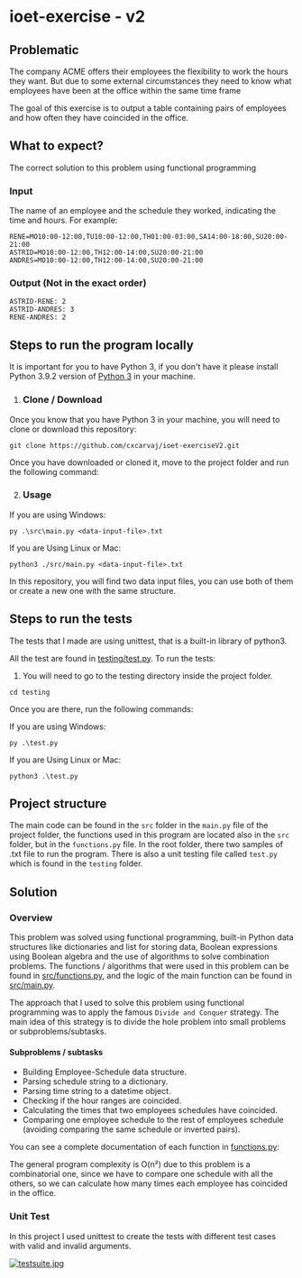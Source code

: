 # ioet-exercise - v2
## Problematic
The company ACME offers their employees the flexibility to work the hours they want. 
But due to some external circumstances they need to know what employees
have been at the office within the same time frame

The goal of this exercise is to output a table containing pairs of employees
and how often they have coincided in the office.


## What to expect?
The correct solution to this problem using functional programming 

### Input
The name of an employee and the schedule they worked, indicating the time and hours.
For example:

```text
RENE=MO10:00-12:00,TU10:00-12:00,TH01:00-03:00,SA14:00-18:00,SU20:00- 21:00
ASTRID=MO10:00-12:00,TH12:00-14:00,SU20:00-21:00
ANDRES=MO10:00-12:00,TH12:00-14:00,SU20:00-21:00
```

### Output (Not in the exact order)
```text
ASTRID-RENE: 2
ASTRID-ANDRES: 3
RENE-ANDRES: 2
```

## Steps to run the program locally
It is important for you to have Python 3, if you don't have it 
please install Python 3.9.2 version of [Python 3](https://www.python.org/downloads/) 
in your machine.


1. ### Clone / Download
Once you know that you have Python 3 in your machine, you will 
need to clone or download this repository:
```
git clone https://github.com/cxcarvaj/ioet-exerciseV2.git
```
Once you have downloaded or cloned it, move to the project folder
and run the following command:


2. ### Usage
If you are using Windows:
```
py .\src\main.py <data-input-file>.txt
```
If you are Using Linux or Mac:
```
python3 ./src/main.py <data-input-file>.txt
```

In this repository, you will find two data input files, 
you can use both of them  or create a new one with the same structure.

## Steps to run the tests

The tests that I made are using unittest, that is a built-in library of python3.

All the test are found in [testing/test.py](https://github.com/cxcarvaj/ioet-exerciseV2/blob/main/testing/test.py). 
To run the tests:
1. You will need to go to the testing directory inside the 
project folder. 

```
cd testing
```

Once you are there, run the following commands:

If you are using Windows:
```
py .\test.py
```
If you are Using Linux or Mac:
```
python3 .\test.py
```

## Project structure

The main code can be found in the ``src`` folder in the ``main.py`` file of 
the project folder, the functions used in this program are located 
also in the ``src`` folder, but in the ``functions.py`` file.
In the root folder, there two samples of .txt file to run the program. 
There is also a unit testing file called ``test.py`` which is found 
in the ``testing`` folder.

## Solution
### Overview
This problem was solved using functional programming, built-in Python data structures
like dictionaries and list for storing data, Boolean expressions using Boolean algebra
and the use of algorithms to solve combination problems.
The functions / algorithms that were used in this problem
can be found in [src/functions.py](https://github.com/cxcarvaj/ioet-exerciseV2/blob/main/src/functions.py),
and the logic of the main function can be found in
[src/main.py](https://github.com/cxcarvaj/ioet-exerciseV2/blob/main/src/main.py).

The approach that I used to solve this problem using functional programming
was to apply the famous ``Divide and Conquer`` strategy. The main idea of this 
strategy is to divide the hole problem into small problems or subproblems/subtasks.

#### Subproblems / subtasks
* Building Employee-Schedule data structure.
* Parsing schedule string to a dictionary.
* Parsing time string to a datetime object.
* Checking if the hour ranges are coincided.
* Calculating the times that two employees schedules have coincided.
* Comparing one employee schedule to the rest of employees schedule
(avoiding comparing the same schedule or inverted pairs).

You can see a complete documentation of each function in [functions.py](https://github.com/cxcarvaj/ioet-exerciseV2/blob/main/src/functions.py):

The general program complexity is O(n²) due to this problem is a combinatorial one,
since we have to compare one schedule with all the others, so we can calculate 
how many times each employee has coincided in the office.

### Unit Test
In this project I used unittest to create the tests with different 
test cases with valid and invalid arguments.

[![testsuite.jpg](https://i.postimg.cc/3JbFrCr8/testsjpg.jpg)](https://postimg.cc/tYWx26Vw)